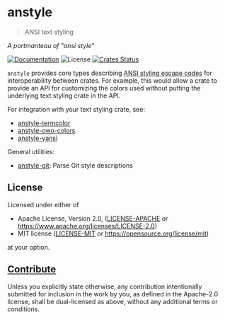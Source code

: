 # anstyle

> ANSI text styling

*A portmanteau of "ansi style"*

[![Documentation](https://img.shields.io/badge/docs-master-blue.svg)][Documentation]
![License](https://img.shields.io/crates/l/anstyle.svg)
[![Crates Status](https://img.shields.io/crates/v/anstyle.svg)](https://crates.io/crates/anstyle)

`anstyle` provides core types describing [ANSI styling escape
codes](https://en.wikipedia.org/wiki/ANSI_escape_code) for interoperability
between crates.  For example, this would allow a crate to provide an API for
customizing the colors used without putting the underlying text styling crate
in the API.

For integration with your text styling crate, see:
- [anstyle-termcolor](crates/termcolor)
- [anstyle-owo-colors](crates/owo)
- [anstyle-yansi](crates/yansi)

General utilities:
- [anstyle-git](crates/git): Parse Git style descriptions

## License

Licensed under either of

* Apache License, Version 2.0, ([LICENSE-APACHE](LICENSE-APACHE) or <https://www.apache.org/licenses/LICENSE-2.0>)
* MIT license ([LICENSE-MIT](LICENSE-MIT) or <https://opensource.org/license/mit>)

at your option.

## [Contribute](../../CONTRIBUTING.md)

Unless you explicitly state otherwise, any contribution intentionally
submitted for inclusion in the work by you, as defined in the Apache-2.0
license, shall be dual-licensed as above, without any additional terms or
conditions.

[Crates.io]: https://crates.io/crates/anstyle
[Documentation]: https://docs.rs/anstyle
